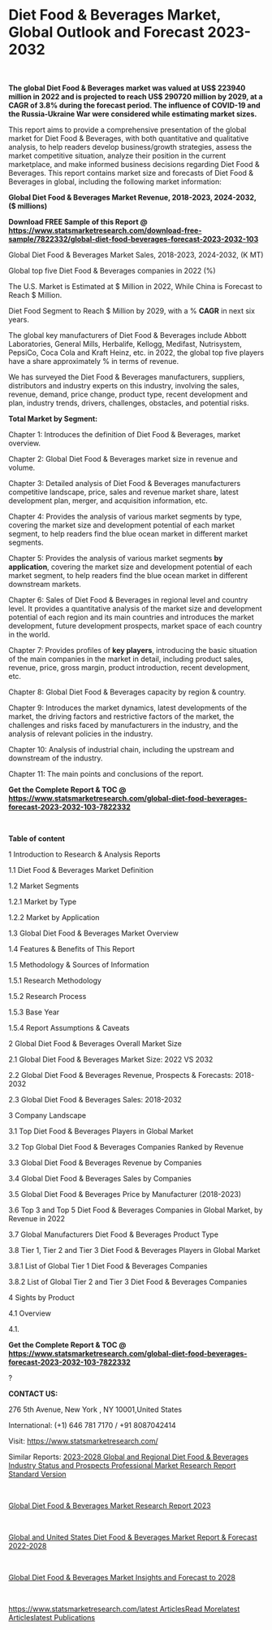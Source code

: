 <h1>Diet Food & Beverages Market, Global Outlook and Forecast 2023-2032</h1><br/><p><strong>The global Diet Food & Beverages market was valued at US$ 223940 million in 2022 and is projected to reach US$ 290720 million by 2029, at a <strong>CAGR</strong> of 3.8% during the forecast period. The influence of COVID-19 and the Russia-Ukraine War were considered while estimating market sizes.</strong></p>
 
 
 
 <p>This report aims to provide a comprehensive presentation of the global market for Diet Food & Beverages, with both quantitative and qualitative analysis, to help readers develop business/growth strategies, assess the market competitive situation, analyze their position in the current marketplace, and make informed business decisions regarding Diet Food & Beverages. This report contains market size and forecasts of Diet Food & Beverages in global, including the following market information:</p>
 
 
 
 <p><strong>Global Diet Food & Beverages Market Revenue, 2018-2023, 2024-2032, ($ millions)</strong></p>
 
 
 
 <p><strong>Download FREE Sample of this Report @ <a href="https://www.statsmarketresearch.com/download-free-sample/7822332/global-diet-food-beverages-forecast-2023-2032-103">https://www.statsmarketresearch.com/download-free-sample/7822332/global-diet-food-beverages-forecast-2023-2032-103</a></strong></p>
 
 
 
 <p>Global Diet Food & Beverages Market Sales, 2018-2023, 2024-2032, (K MT)</p>
 
 
 
 <p>Global top five Diet Food & Beverages companies in 2022 (%)</p>
 
 
 
 <p>The U.S. Market is Estimated at $ Million in 2022, While China is Forecast to Reach $ Million.</p>
 
 
 
 <p>Diet Food Segment to Reach $ Million by 2029, with a % <strong>CAGR</strong> in next six years.</p>
 
 
 
 <p>The global key manufacturers of Diet Food & Beverages include Abbott Laboratories, General Mills, Herbalife, Kellogg, Medifast, Nutrisystem, PepsiCo, Coca Cola and Kraft Heinz, etc. in 2022, the global top five players have a share approximately % in terms of revenue.</p>
 
 
 
 <p>We has surveyed the Diet Food & Beverages manufacturers, suppliers, distributors and industry experts on this industry, involving the sales, revenue, demand, price change, product type, recent development and plan, industry trends, drivers, challenges, obstacles, and potential risks.</p>
 
 
 
 <p><strong>Total Market by Segment:</strong></p>
 
 
 
 <p>Chapter 1: Introduces the definition of Diet Food & Beverages, market overview.</p>
 
 
 
 <p>Chapter 2: Global Diet Food & Beverages market size in revenue and volume.</p>
 
 
 
 <p>Chapter 3: Detailed analysis of Diet Food & Beverages manufacturers competitive landscape, price, sales and revenue market share, latest development plan, merger, and acquisition information, etc.</p>
 
 
 
 <p>Chapter 4: Provides the analysis of various market segments by type, covering the market size and development potential of each market segment, to help readers find the blue ocean market in different market segments.</p>
 
 
 
 <p>Chapter 5: Provides the analysis of various market segments <strong>by application</strong>, covering the market size and development potential of each market segment, to help readers find the blue ocean market in different downstream markets.</p>
 
 
 
 <p>Chapter 6: Sales of Diet Food & Beverages in regional level and country level. It provides a quantitative analysis of the market size and development potential of each region and its main countries and introduces the market development, future development prospects, market space of each country in the world.</p>
 
 
 
 <p>Chapter 7: Provides profiles of <strong>key players</strong>, introducing the basic situation of the main companies in the market in detail, including product sales, revenue, price, gross margin, product introduction, recent development, etc.</p>
 
 
 
 <p>Chapter 8: Global Diet Food & Beverages capacity by region & country.</p>
 
 
 
 <p>Chapter 9: Introduces the market dynamics, latest developments of the market, the driving factors and restrictive factors of the market, the challenges and risks faced by manufacturers in the industry, and the analysis of relevant policies in the industry.</p>
 
 
 
 <p>Chapter 10: Analysis of industrial chain, including the upstream and downstream of the industry.</p>
 
 
 
 <p>Chapter 11: The main points and conclusions of the report.</p>
 
 
 
 <div><b>Get the Complete Report & TOC @ <a href="https://www.statsmarketresearch.com/global-diet-food-beverages-forecast-2023-2032-103-7822332">https://www.statsmarketresearch.com/global-diet-food-beverages-forecast-2023-2032-103-7822332</a></b></div>
 
 
 
 <p><br />
 
 <b>Table of content</b></p>
 
 
 
 <p>1 Introduction to Research & Analysis Reports<br />
 
 1.1 Diet Food & Beverages Market Definition<br />
 
 1.2 Market Segments<br />
 
 1.2.1 Market by Type<br />
 
 1.2.2 Market by Application<br />
 
 1.3 Global Diet Food & Beverages Market Overview<br />
 
 1.4 Features & Benefits of This Report<br />
 
 1.5 Methodology & Sources of Information<br />
 
 1.5.1 Research Methodology<br />
 
 1.5.2 Research Process<br />
 
 1.5.3 Base Year<br />
 
 1.5.4 Report Assumptions & Caveats<br />
 
 2 Global Diet Food & Beverages Overall Market Size<br />
 
 2.1 Global Diet Food & Beverages Market Size: 2022 VS 2032<br />
 
 2.2 Global Diet Food & Beverages Revenue, Prospects & Forecasts: 2018-2032<br />
 
 2.3 Global Diet Food & Beverages Sales: 2018-2032<br />
 
 3 Company Landscape<br />
 
 3.1 Top Diet Food & Beverages Players in Global Market<br />
 
 3.2 Top Global Diet Food & Beverages Companies Ranked by Revenue<br />
 
 3.3 Global Diet Food & Beverages Revenue by Companies<br />
 
 3.4 Global Diet Food & Beverages Sales by Companies<br />
 
 3.5 Global Diet Food & Beverages Price by Manufacturer (2018-2023)<br />
 
 3.6 Top 3 and Top 5 Diet Food & Beverages Companies in Global Market, by Revenue in 2022<br />
 
 3.7 Global Manufacturers Diet Food & Beverages Product Type<br />
 
 3.8 Tier 1, Tier 2 and Tier 3 Diet Food & Beverages Players in Global Market<br />
 
 3.8.1 List of Global Tier 1 Diet Food & Beverages Companies<br />
 
 3.8.2 List of Global Tier 2 and Tier 3 Diet Food & Beverages Companies<br />
 
 4 Sights by Product<br />
 
 4.1 Overview<br />
 
 4.1.</p>
 
 
 
 <div><b>Get the Complete Report & TOC @ <a href="https://www.statsmarketresearch.com/global-diet-food-beverages-forecast-2023-2032-103-7822332">https://www.statsmarketresearch.com/global-diet-food-beverages-forecast-2023-2032-103-7822332</a></b></div>
 
 
 
 <p>? </p>
 
 
 
 <p><b>CONTACT US:</b><br />
 
 276 5th Avenue, New York , NY 10001,United States<br />
 
 International: (+1) 646 781 7170 / +91 8087042414<br />
 
 Visit: <a href="https://www.statsmarketresearch.com/">https://www.statsmarketresearch.com/</a><br />
 
 Similar Reports: <a href="https://www.statsmarketresearch.com/global-diet-food-beverages-forecast-2023-2032-103-7822332">2023-2028 Global and Regional Diet Food & Beverages Industry Status and Prospects Professional Market Research Report Standard Version</a><br />
 
 <br />
 
 <a href="https://www.statsmarketresearch.com/global-diet-food-beverages-forecast-2023-2032-103-7822332">Global Diet Food & Beverages Market Research Report 2023</a><br />
 
 <br />
 
 <a href="https://www.statsmarketresearch.com/global-diet-food-beverages-forecast-2023-2032-103-7822332">Global and United States Diet Food & Beverages Market Report & Forecast 2022-2028</a><br />
 
 <br />
 
 <a href="https://www.statsmarketresearch.com/global-diet-food-beverages-forecast-2023-2032-103-7822332">Global Diet Food & Beverages Market Insights and Forecast to 2028</a><br />
 
 <br />
 
 <a href="https://gyeongbokgung.com">https://www.statsmarketresearch.com/</a><a href="https://hallyeomaritime.com">latest Articles</a><a href="https://jingwansa.com">Read More</a><a href="https://nguoiviet.jp/">latest Articles</a><a href="https://www.intelmarketresearch.com/">latest Publications</a></p>